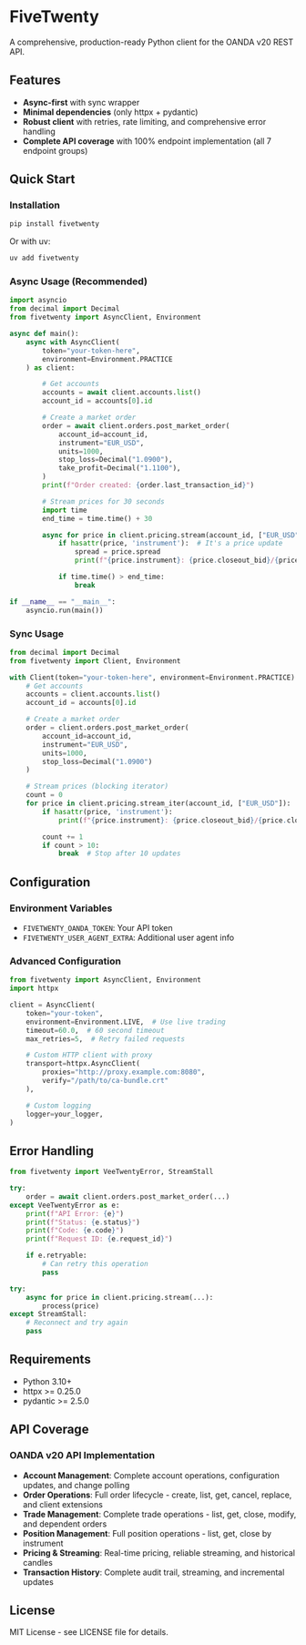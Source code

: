 # FiveTwenty

A comprehensive, production-ready Python client for the OANDA v20 REST API.

## Features

- **Async-first** with sync wrapper
- **Minimal dependencies** (only httpx + pydantic)
- **Robust client** with retries, rate limiting, and comprehensive error handling
- **Complete API coverage** with 100% endpoint implementation (all 7 endpoint groups)

## Quick Start

### Installation

```bash
pip install fivetwenty
```

Or with uv:
```bash
uv add fivetwenty
```

### Async Usage (Recommended)

```python
import asyncio
from decimal import Decimal
from fivetwenty import AsyncClient, Environment

async def main():
    async with AsyncClient(
        token="your-token-here",
        environment=Environment.PRACTICE
    ) as client:

        # Get accounts
        accounts = await client.accounts.list()
        account_id = accounts[0].id

        # Create a market order
        order = await client.orders.post_market_order(
            account_id=account_id,
            instrument="EUR_USD",
            units=1000,
            stop_loss=Decimal("1.0900"),
            take_profit=Decimal("1.1100"),
        )
        print(f"Order created: {order.last_transaction_id}")

        # Stream prices for 30 seconds
        import time
        end_time = time.time() + 30

        async for price in client.pricing.stream(account_id, ["EUR_USD"]):
            if hasattr(price, 'instrument'):  # It's a price update
                spread = price.spread
                print(f"{price.instrument}: {price.closeout_bid}/{price.closeout_ask} (spread: {spread})")

            if time.time() > end_time:
                break

if __name__ == "__main__":
    asyncio.run(main())
```

### Sync Usage

```python
from decimal import Decimal
from fivetwenty import Client, Environment

with Client(token="your-token-here", environment=Environment.PRACTICE) as client:
    # Get accounts
    accounts = client.accounts.list()
    account_id = accounts[0].id

    # Create a market order
    order = client.orders.post_market_order(
        account_id=account_id,
        instrument="EUR_USD",
        units=1000,
        stop_loss=Decimal("1.0900")
    )

    # Stream prices (blocking iterator)
    count = 0
    for price in client.pricing.stream_iter(account_id, ["EUR_USD"]):
        if hasattr(price, 'instrument'):
            print(f"{price.instrument}: {price.closeout_bid}/{price.closeout_ask}")

        count += 1
        if count > 10:
            break  # Stop after 10 updates
```

## Configuration

### Environment Variables

- `FIVETWENTY_OANDA_TOKEN`: Your API token
- `FIVETWENTY_USER_AGENT_EXTRA`: Additional user agent info

### Advanced Configuration

```python
from fivetwenty import AsyncClient, Environment
import httpx

client = AsyncClient(
    token="your-token",
    environment=Environment.LIVE,  # Use live trading
    timeout=60.0,  # 60 second timeout
    max_retries=5,  # Retry failed requests

    # Custom HTTP client with proxy
    transport=httpx.AsyncClient(
        proxies="http://proxy.example.com:8080",
        verify="/path/to/ca-bundle.crt"
    ),

    # Custom logging
    logger=your_logger,
)
```

## Error Handling

```python
from fivetwenty import VeeTwentyError, StreamStall

try:
    order = await client.orders.post_market_order(...)
except VeeTwentyError as e:
    print(f"API Error: {e}")
    print(f"Status: {e.status}")
    print(f"Code: {e.code}")
    print(f"Request ID: {e.request_id}")

    if e.retryable:
        # Can retry this operation
        pass

try:
    async for price in client.pricing.stream(...):
        process(price)
except StreamStall:
    # Reconnect and try again
    pass
```

## Requirements

- Python 3.10+
- httpx >= 0.25.0
- pydantic >= 2.5.0

## API Coverage

### OANDA v20 API Implementation

- **Account Management**: Complete account operations, configuration updates, and change polling
- **Order Operations**: Full order lifecycle - create, list, get, cancel, replace, and client extensions
- **Trade Management**: Complete trade operations - list, get, close, modify, and dependent orders
- **Position Management**: Full position operations - list, get, close by instrument
- **Pricing & Streaming**: Real-time pricing, reliable streaming, and historical candles
- **Transaction History**: Complete audit trail, streaming, and incremental updates

## License

MIT License - see LICENSE file for details.
